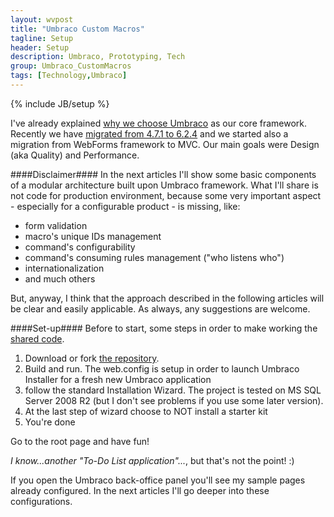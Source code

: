 ```yaml
---
layout: wvpost
title: "Umbraco Custom Macros"
tagline: Setup
header: Setup
description: Umbraco, Prototyping, Tech
group: Umbraco_CustomMacros
tags: [Technology,Umbraco]
---
```

{% include JB/setup %}

I've already explained <a href="/2014/12/01/umbup-intro" target="_blank">why we choose Umbraco</a> as our core framework.
Recently we have <a href="{{ BASE_PATH }}/Umbraco-Upgrade.html" target="_blank">migrated from 4.7.1 to 6.2.4</a> and we started also a migration from WebForms framework to MVC. Our main goals were Design (aka Quality) and Performance.

####Disclaimer####
In the next articles I'll show some basic components of a modular architecture built upon Umbraco framework. What I'll share is not code for production
environment, because some very important aspect - especially for a configurable product - is missing, like:

- form validation
- macro's unique IDs management
- command's configurability
- command's consuming rules management ("who listens who")
- internationalization
- and much others

But, anyway, I think that the approach described in the following articles will be clear and easily applicable.
As always, any suggestions are welcome.

####Set-up####
Before to start, some steps in order to make working the <a href="https://github.com/williamverdolini/Umbraco-CustomMacros" target="_blank">shared code</a>.

1. Download or fork <a href="https://github.com/williamverdolini/Umbraco-CustomMacros" target="_blank">the repository</a>.
2. Build and run. The web.config is setup in order to launch Umbraco Installer for a fresh new Umbraco application
3. follow the standard Installation Wizard. The project is tested on MS SQL Server 2008 R2 (but I don't see problems if you use some later version).
4. At the last step of wizard choose to NOT install a starter kit
5. You're done

Go to the root page and have fun!

_I know...another "To-Do List application"..._, but that's not the point! :)

If you open the Umbraco back-office panel you'll see my sample pages already configured. In the next articles I'll go deeper into these configurations.